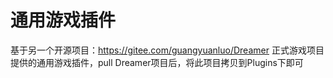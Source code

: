 # 通用游戏插件

基于另一个开源项目：https://gitee.com/guangyuanluo/Dreamer 正式游戏项目提供的通用游戏插件，pull Dreamer项目后，将此项目拷贝到Plugins下即可
